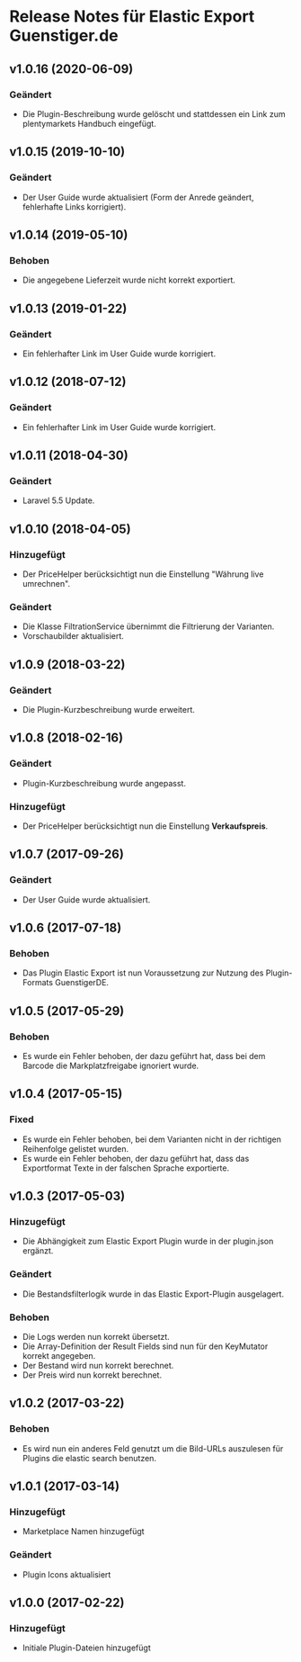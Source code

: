 # Release Notes für Elastic Export Guenstiger.de

## v1.0.16 (2020-06-09)

### Geändert
- Die Plugin-Beschreibung wurde gelöscht und stattdessen ein Link zum plentymarkets Handbuch eingefügt.

## v1.0.15 (2019-10-10)

### Geändert
- Der User Guide wurde aktualisiert (Form der Anrede geändert, fehlerhafte Links korrigiert).

## v1.0.14 (2019-05-10)

### Behoben
- Die angegebene Lieferzeit wurde nicht korrekt exportiert.

## v1.0.13 (2019-01-22)

### Geändert
- Ein fehlerhafter Link im User Guide wurde korrigiert.

## v1.0.12 (2018-07-12)

### Geändert
- Ein fehlerhafter Link im User Guide wurde korrigiert.

## v1.0.11 (2018-04-30)

### Geändert
- Laravel 5.5 Update.

## v1.0.10 (2018-04-05)

### Hinzugefügt
- Der PriceHelper berücksichtigt nun die Einstellung "Währung live umrechnen".

### Geändert
- Die Klasse FiltrationService übernimmt die Filtrierung der Varianten.
- Vorschaubilder aktualisiert.

## v1.0.9 (2018-03-22)

### Geändert
- Die Plugin-Kurzbeschreibung wurde erweitert.

## v1.0.8 (2018-02-16)

### Geändert
- Plugin-Kurzbeschreibung wurde angepasst.

### Hinzugefügt
- Der PriceHelper berücksichtigt nun die Einstellung **Verkaufspreis**.

## v1.0.7 (2017-09-26)

### Geändert
- Der User Guide wurde aktualisiert.

## v1.0.6 (2017-07-18)

### Behoben
- Das Plugin Elastic Export ist nun Voraussetzung zur Nutzung des Plugin-Formats GuenstigerDE.

## v1.0.5 (2017-05-29)

### Behoben
- Es wurde ein Fehler behoben, der dazu geführt hat, dass bei dem Barcode die Markplatzfreigabe ignoriert wurde.

## v1.0.4 (2017-05-15)

### Fixed
- Es wurde ein Fehler behoben, bei dem Varianten nicht in der richtigen Reihenfolge gelistet wurden.
- Es wurde ein Fehler behoben, der dazu geführt hat, dass das Exportformat Texte in der falschen Sprache exportierte.

## v1.0.3 (2017-05-03)

### Hinzugefügt
- Die Abhängigkeit zum Elastic Export Plugin wurde in der plugin.json ergänzt.

### Geändert
- Die Bestandsfilterlogik wurde in das Elastic Export-Plugin ausgelagert.

### Behoben
- Die Logs werden nun korrekt übersetzt.
- Die Array-Definition der Result Fields sind nun für den KeyMutator korrekt angegeben.
- Der Bestand wird nun korrekt berechnet.
- Der Preis wird nun korrekt berechnet.

## v1.0.2 (2017-03-22)

### Behoben
- Es wird nun ein anderes Feld genutzt um die Bild-URLs auszulesen für Plugins die elastic search benutzen.

## v1.0.1 (2017-03-14)

### Hinzugefügt
- Marketplace Namen hinzugefügt

### Geändert
- Plugin Icons aktualisiert

## v1.0.0 (2017-02-22)

### Hinzugefügt
- Initiale Plugin-Dateien hinzugefügt
